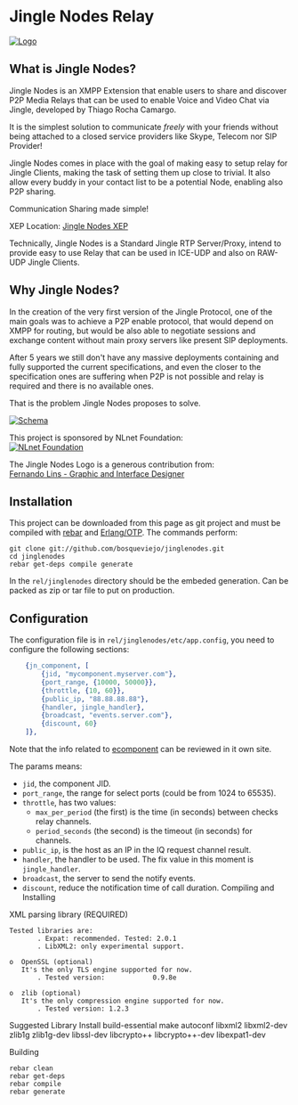 Jingle Nodes Relay
==================

[![Logo](http://jinglenodes.googlecode.com/svn-history/r146/trunk/sl-Jingle.jpg)](http://blog.jinglenodes.org)

What is Jingle Nodes?
---------------------

Jingle Nodes is an XMPP Extension that enable users to share and discover P2P Media Relays that can be used to enable Voice and Video Chat via Jingle, developed by Thiago Rocha Camargo.

It is the simplest solution to communicate *freely* with your friends without being attached to a closed service providers like Skype, Telecom nor SIP Provider!

Jingle Nodes comes in place with the goal of making easy to setup relay for Jingle Clients, making the task of setting them up close to trivial. It also allow every buddy in your contact list to be a potential Node, enabling also P2P sharing.

Communication Sharing made simple!

XEP Location: [Jingle Nodes XEP](http://xmpp.org/extensions/xep-0278.html)

Technically, Jingle Nodes is a Standard Jingle RTP Server/Proxy, intend to provide easy to use Relay that can be used in ICE-UDP and also on RAW-UDP Jingle Clients.

Why Jingle Nodes?
-----------------

In the creation of the very first version of the Jingle Protocol, one of the main goals was to achieve a P2P enable protocol, that would depend on XMPP for routing, but would be also able to negotiate sessions and exchange content without main proxy servers like present SIP deployments.

After 5 years we still don't have any massive deployments containing and fully supported the current specifications, and even the closer to the specification ones are suffering when P2P is not possible and relay is required and there is no available ones.

That is the problem Jingle Nodes proposes to solve.

[![Schema](http://www.gliffy.com/pubdoc/1765239/M.jpg)](http://www.gliffy.com/pubdoc/1765239/L.jpg)

This project is sponsored by NLnet Foundation:  
[![NLnet Foundation](http://www.nlnet.nl/image/logo.gif)](http://www.nlnet.nl)

The Jingle Nodes Logo is a generous contribution from:  
[Fernando Lins - Graphic and Interface Designer](http://fernandolins.net)

Installation
------------

This project can be downloaded from this page as git project and must be compiled with [rebar](git://github.com/basho/rebar.git) and [Erlang/OTP](http://erlang.org). The commands perform:

```
git clone git://github.com/bosqueviejo/jinglenodes.git
cd jinglenodes
rebar get-deps compile generate
```

In the ```rel/jinglenodes``` directory should be the embeded generation. Can be packed as zip or tar file to put on production.

Configuration
-------------

The configuration file is in ```rel/jinglenodes/etc/app.config```, you need to configure the following sections:

```erlang
    {jn_component, [
        {jid, "mycomponent.myserver.com"},
        {port_range, {10000, 50000}},
        {throttle, {10, 60}},
        {public_ip, "88.88.88.88"},
        {handler, jingle_handler},
        {broadcast, "events.server.com"},
        {discount, 60}
    ]},
```

Note that the info related to [ecomponent](https://github.com/pepeyuilop/ecomponent) can be reviewed in it own site.

The params means:

  * ```jid```, the component JID.
  * ```port_range```, the range for select ports (could be from 1024 to 65535).
  * ```throttle```, has two values:
    * ```max_per_period``` (the first) is the time (in seconds) between checks relay channels.
    * ```period_seconds``` (the second) is the timeout (in seconds) for channels.
  * ```public_ip```, is the host as an IP in the IQ request channel result.
  * ```handler```, the handler to be used. The fix value in this moment is ```jingle_handler```.
  * ```broadcast```, the server to send the notify events.
  * ```discount```, reduce the notification time of call duration.
Compiling and Installing

XML parsing library (REQUIRED)

    Tested libraries are:
           . Expat: recommended. Tested: 2.0.1
           . LibXML2: only experimental support.

    o  OpenSSL (optional)
       It's the only TLS engine supported for now.
           . Tested version:            0.9.8e

    o  zlib (optional)
       It's the only compression engine supported for now.
           . Tested version: 1.2.3

Suggested Library Install 
 build-essential make autoconf libxml2 libxml2-dev zlib1g zlib1g-dev libssl-dev libcrypto++ libcrypto++-dev libexpat1-dev

Building

    rebar clean
    rebar get-deps
    rebar compile
    rebar generate
